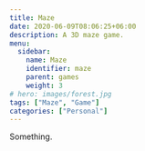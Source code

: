 ```yaml
---
title: Maze
date: 2020-06-09T08:06:25+06:00
description: A 3D maze game.
menu:
  sidebar:
    name: Maze
    identifier: maze
    parent: games
    weight: 3
# hero: images/forest.jpg
tags: ["Maze", "Game"]
categories: ["Personal"]
---
```


Something.